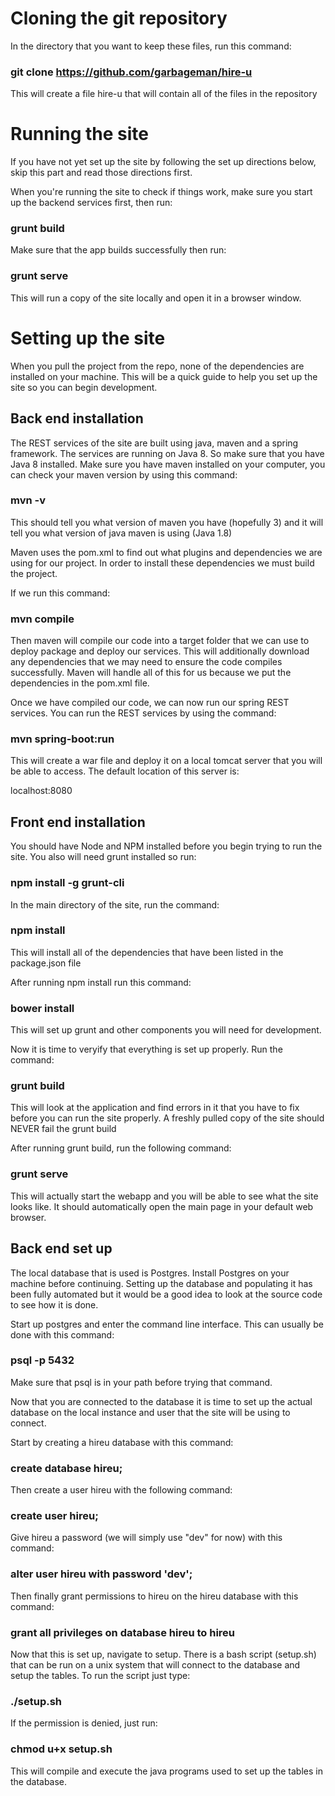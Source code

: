 # Cloning the git repository
In the directory that you want to keep these files, run this command:

### git clone https://github.com/garbageman/hire-u

This will create a file hire-u that will contain all of the files in the repository

# Running the site

If you have not yet set up the site by following the set up directions below, skip this part and read those directions first.

When you're running the site to check if things work, make sure you start up the backend services first, then run:

### grunt build

Make sure that the app builds successfully then run:

### grunt serve

This will run a copy of the site locally and open it in a browser window.

# Setting up the site

When you pull the project from the repo, none of the dependencies are installed on your machine.
This will be a quick guide to help you set up the site so you can begin development.

## Back end installation

The REST services of the site are built using java, maven and a spring framework.
The services are running on Java 8. So make sure that you have Java 8 installed.
Make sure you have maven installed on your computer, you can check your maven version by using this command:

### mvn -v

This should tell you what version of maven you have (hopefully 3) and it will tell you what version of java maven is using (Java 1.8)

Maven uses the pom.xml to find out what plugins and dependencies we are using for our project. In order to install these dependencies we must build the project.

If we run this command:

### mvn compile

Then maven will compile our code into a target folder that we can use to deploy package and deploy our services. This will additionally download any dependencies that we may need to ensure the code compiles successfully. Maven will handle all of this for us because we put the dependencies in the pom.xml file.

Once we have compiled our code, we can now run our spring REST services.
You can run the REST services by using the command:

### mvn spring-boot:run

This will create a war file and deploy it on a local tomcat server that you will be able to access. The default location of this server is:

localhost:8080


## Front end installation

You should have Node and NPM installed before you begin trying to run the site.
You also will need grunt installed so run:

### npm install -g grunt-cli

In the main directory of the site, run the command:

### npm install

This will install all of the dependencies that have been listed in the package.json file

After running npm install run this command:

### bower install

This will set up grunt and other components you will need for development.

Now it is time to veryify that everything is set up properly.
Run the command:

### grunt build

This will look at the application and find errors in it that you have to fix before you can run the site properly. A freshly pulled copy of the site should NEVER fail the grunt build

After running grunt build, run the following command:

### grunt serve

This will actually start the webapp and you will be able to see what the site looks like. It should automatically open the main page in your default web browser.

## Back end set up

The local database that is used is Postgres. Install Postgres on your machine before continuing. Setting up the database and populating it has been fully automated but it would be a good idea to look at the source code to see how it is done.

Start up postgres and enter the command line interface. This can usually be done with this command:

### psql -p 5432

Make sure that psql is in your path before trying that command.

Now that you are connected to the database it is time to set up the actual database on the local instance and user that the site will be using to connect.

Start by creating a hireu database with this command:

### create database hireu;

Then create a user hireu with the following command:

### create user hireu;

Give hireu a password (we will simply use "dev" for now) with this command:

### alter user hireu with password 'dev';

Then finally grant permissions to hireu on the hireu database with this command:

### grant all privileges on database hireu to hireu

Now that this is set up, navigate to setup. There is a bash script (setup.sh) that can be run on a unix system that will connect to the database and setup the tables.
To run the script just type:

### ./setup.sh

If the permission is denied, just run:

### chmod u+x setup.sh

This will compile and execute the java programs used to set up the tables in the database.
